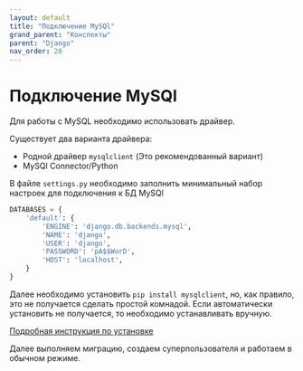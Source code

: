 ```yaml
---
layout: default
title: "Подключение MySQl"
grand_parent: "Конспекты"
parent: "Django"
nav_order: 20
---
```


# Подключение MySQl

Для работы с MySQL необходимо использовать драйвер.

Существует два варианта драйвера:
- Родной драйвер `mysqlclient` (Это рекомендованный вариант)
- MySQl Connector/Python

В файле `settings.py` необходимо заполнить минимальный набор настроек для подключения к БД MySQl

```py
DATABASES = {
    'default': {
        'ENGINE': 'django.db.backends.mysql',
        'NAME': 'django',
        'USER': 'django',
        'PASSWORD': 'pA$$WorD',
        'HOST': 'localhost',
    }
}
```

Далее необходимо установить `pip install mysqlclient`, но, как правило, это не получается сделать простой комнадой.
Если автоматически установить не получается, то необходимо устанавливать вручную.

[Подробная инструкция по установке](https://pypi.org/project/mysqlclient/)

Далее выполняем миграцию, создаем суперпользователя и работаем в обычном режиме.